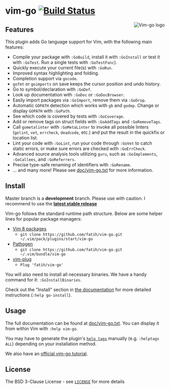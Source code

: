 # vim-go [![Build Status](http://img.shields.io/travis/fatih/vim-go.svg?style=flat-square)](https://travis-ci.org/fatih/vim-go)

<p align="center">
  <img style="float: right;" src="assets/vim-go.png" alt="Vim-go logo"/>
</p>

## Features

This plugin adds Go language support for Vim, with the following main features:

* Compile your package with `:GoBuild`, install it with `:GoInstall` or test it
  with `:GoTest`. Run a single tests with `:GoTestFunc`).
* Quickly execute your current file(s) with `:GoRun`.
* Improved syntax highlighting and folding.
* Completion support via `gocode`.
* `gofmt` or `goimports` on save keeps the cursor position and undo history.
* Go to symbol/declaration with `:GoDef`.
* Look up documentation with `:GoDoc` or `:GoDocBrowser`.
* Easily import packages via `:GoImport`, remove them via `:GoDrop`.
* Automatic `GOPATH` detection which works with `gb` and `godep`. Change or
  display `GOPATH` with `:GoPath`.
* See which code is covered by tests with `:GoCoverage`.
* Add or remove tags on struct fields with `:GoAddTags` and `:GoRemoveTags`.
* Call `gometalinter` with `:GoMetaLinter` to invoke all possible linters
  (`golint`, `vet`, `errcheck`, `deadcode`, etc.) and put the result in the
  quickfix or location list.
* Lint your code with `:GoLint`, run your code through `:GoVet` to catch static
  errors, or make sure errors are checked with `:GoErrCheck`.
* Advanced source analysis tools utilizing `guru`, such as `:GoImplements`,
  `:GoCallees`, and `:GoReferrers`.
* Precise type-safe renaming of identifiers with `:GoRename`.
* ... and many more! Please see [doc/vim-go.txt](doc/vim-go.txt) for more
  information.

## Install

Master branch is a **development** branch. Please use with caution.
I recommend to use the [**latest stable release**](https://github.com/fatih/vim-go/releases/latest)

Vim-go follows the standard runtime path structure. Below are some helper lines
for popular package managers:

* [Vim 8 packages](http://vimhelp.appspot.com/repeat.txt.html#packages)
  * `git clone https://github.com/fatih/vim-go.git ~/.vim/pack/plugins/start/vim-go`
* [Pathogen](https://github.com/tpope/vim-pathogen)
  * `git clone https://github.com/fatih/vim-go.git ~/.vim/bundle/vim-go`
* [vim-plug](https://github.com/junegunn/vim-plug)
  * `Plug 'fatih/vim-go'`

You will also need to install all necessary binaries. We have a handy command
for it: `:GoInstallBinaries`.

Check out the "Install" section in [the documentation](doc/vim-go.txt) for more
detailed instructions (`:help go-install`).

## Usage

The full documentation can be found at [doc/vim-go.txt](doc/vim-go.txt). You can
display it from within Vim with `:help vim-go`.

You may have to generate the plugin's
[`help tags`](http://vimhelp.appspot.com/helphelp.txt.html#%3Ahelptags)
manually (e.g. `:helptags ALL`) depending on your installation method.

We also have an [official vim-go tutorial](https://github.com/fatih/vim-go-tutorial).

## License

The BSD 3-Clause License - see [`LICENSE`](LICENSE) for more details
